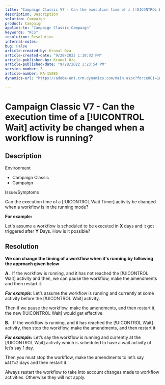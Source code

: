 ```yaml
---
title: "Campaign Classic V7 - Can the execution time of a [!UICONTROL WAIT] activity be changed when a workflow is running?"
description: Description
solution: Campaign
product: Campaign
applies-to: "Campaign Classic,Campaign"
keywords: "KCS"
resolution: Resolution
internal-notes: 
bug: False
article-created-by: Krunal Oza
article-created-date: "9/28/2022 1:18:02 PM"
article-published-by: Krunal Oza
article-published-date: "9/28/2022 1:23:54 PM"
version-number: 3
article-number: KA-15085
dynamics-url: "https://adobe-ent.crm.dynamics.com/main.aspx?forceUCI=1&pagetype=entityrecord&etn=knowledgearticle&id=254085f6-2f3f-ed11-9db1-000d3a5c1bcc"

---
```

# Campaign Classic V7 - Can the execution time of a [!UICONTROL Wait] activity be changed when a workflow is running?

## Description

Environment

- Campaign Classic
- Campaign

Issue/Symptoms

Can the execution time of a [!UICONTROL Wait Timer] activity be changed when a workflow is in the running mode?

<b>For example:</b>

Let's assume a workflow is scheduled to be executed in <b>X </b>days and it got triggered after <b>Y</b> Days. How is it possible?

## Resolution

<b>We can change the timing of a workflow when it's running by following the approach given below

A.</b>  If the workflow is running, and it has not reached the [!UICONTROL Wait] activity and then, we can pause the workflow, make the amendments and then restart it.

<b>*For example</b>*: Let’s assume the workflow is running and currently at some activity before the [!UICONTROL Wait] activity.

Then if we pause the workflow, make the amendments, and then restart it, the new [!UICONTROL Wait] would get effective.

<b>B.</b>   If the workflow is running, and it has reached the [!UICONTROL Wait] activity, then stop the workflow, make the amendments, and then restart it.

<b>*For example:</b>* Let’s say the workflow is running and currently at the [!UICONTROL Wait] activity which is scheduled to have a wait activity of let’s say 1 day.

Then you must stop the workflow, make the amendments to let’s say `WAIT=2` days and then restart it.

Always restart the workflow to take into account changes made to workflow activities. Otherwise they will not apply.
